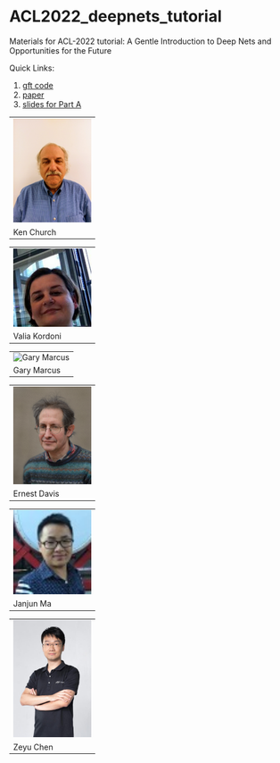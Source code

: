 # ACL2022_deepnets_tutorial
Materials for ACL-2022 tutorial: A Gentle Introduction to Deep Nets and Opportunities for the Future

Quick Links:
<ol>
<li><a href="https://github.com/kwchurch/gft">gft code</a></li>
<li><a href="papers/1.pdf">paper</a></li>
<li><a href="slides/PartA.pptx">slides for Part A</a></li>
</ol>
<p>
<table><tr><td><img src="instructors/KenChurch.jpg" alt="Ken Church" width=140></td></tr><tr><td>Ken Church</td></tr></table>
<table><tr><td><img src="instructors/ValiaKordoni.jpeg" alt="Valia Kordoni" width=140> </td></tr><tr><td>Valia Kordoni</td></tr></table>
<table><tr><td><img src="http://garymarcus.com/rw_common/images/r9Z9V9K2RNuITm5s6lAdLw_thumb_c987.jpg" alt="Gary Marcus" width=140> </td></tr><tr><td>Gary Marcus</td></tr></table>
<table><tr><td><img src="instructors/ErnestDavis.jpg" alt="Ernest Davis" width=140> </td></tr><tr><td>Ernest Davis</td></tr></table>
<table><tr><td><img src="instructors/JanjunMa.jpg" alt="JanjunMa.jpg" width=140> </td></tr><tr><td>Janjun Ma</td></tr></table>
<table><tr><td><img src="instructors/ZeyuChen.jpg" alt="Zeyu Chen" width=140> </td></tr><tr><td>Zeyu Chen</td></tr></table>









